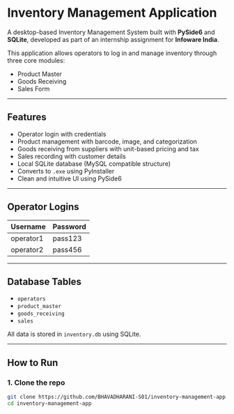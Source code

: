 # Inventory Management Application

A desktop-based Inventory Management System built with **PySide6** and **SQLite**, developed as part of an internship assignment for **Infoware India**.

This application allows operators to log in and manage inventory through three core modules:
- Product Master
- Goods Receiving
- Sales Form

---

##  Features

- Operator login with credentials  
- Product management with barcode, image, and categorization  
- Goods receiving from suppliers with unit-based pricing and tax  
- Sales recording with customer details  
- Local SQLite database (MySQL compatible structure)  
- Converts to `.exe` using PyInstaller  
- Clean and intuitive UI using PySide6  

---

## Operator Logins

| Username   | Password  |
|------------|-----------|
| operator1  | pass123   |
| operator2  | pass456   |

---

##  Database Tables

- `operators`
- `product_master`
- `goods_receiving`
- `sales`

All data is stored in `inventory.db` using SQLite.

---

##  How to Run

### 1. Clone the repo

```bash
git clone https://github.com/BHAVADHARANI-S01/inventory-management-app.git
cd inventory-management-app
